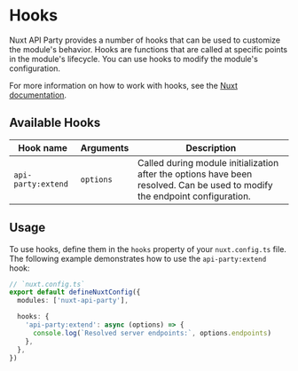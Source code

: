 # Hooks

Nuxt API Party provides a number of hooks that can be used to customize the module's behavior. Hooks are functions that are called at specific points in the module's lifecycle. You can use hooks to modify the module's configuration.

For more information on how to work with hooks, see the [Nuxt documentation](https://nuxt.com/docs/guide/going-further/hooks).

## Available Hooks

| Hook name  | Arguments | Description |
| ---------- | --------- | ----------- |
| `api-party:extend` | `options` | Called during module initialization after the options have been resolved. Can be used to modify the endpoint configuration. |

## Usage

To use hooks, define them in the `hooks` property of your `nuxt.config.ts` file. The following example demonstrates how to use the `api-party:extend` hook:

```ts
// `nuxt.config.ts`
export default defineNuxtConfig({
  modules: ['nuxt-api-party'],

  hooks: {
    'api-party:extend': async (options) => {
      console.log(`Resolved server endpoints:`, options.endpoints)
    },
  },
})
```
